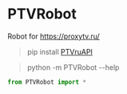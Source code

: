 # PTVRobot
Robot for https://proxytv.ru/

> pip install [PTVruAPI](https://pypi.org/project/PTVruAPI)

> python -m PTVRobot --help

```python
from PTVRobot import *
```